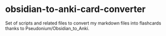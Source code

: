 # obsidian-to-anki-card-converter
Set of scripts and related files to convert my markdown files into flashcards thanks to Pseudonium/Obsidian_to_Anki.
